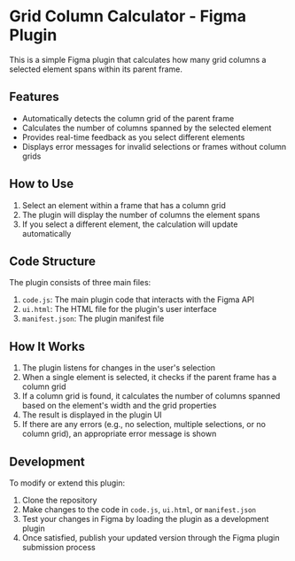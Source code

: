 # Grid Column Calculator - Figma Plugin

This is a simple Figma plugin that calculates how many grid columns a selected element spans within its parent frame.

## Features

- Automatically detects the column grid of the parent frame
- Calculates the number of columns spanned by the selected element
- Provides real-time feedback as you select different elements
- Displays error messages for invalid selections or frames without column grids

## How to Use

1. Select an element within a frame that has a column grid
2. The plugin will display the number of columns the element spans
3. If you select a different element, the calculation will update automatically

## Code Structure

The plugin consists of three main files:

1. `code.js`: The main plugin code that interacts with the Figma API
2. `ui.html`: The HTML file for the plugin's user interface
3. `manifest.json`: The plugin manifest file

## How It Works

1. The plugin listens for changes in the user's selection
2. When a single element is selected, it checks if the parent frame has a column grid
3. If a column grid is found, it calculates the number of columns spanned based on the element's width and the grid properties
4. The result is displayed in the plugin UI
5. If there are any errors (e.g., no selection, multiple selections, or no column grid), an appropriate error message is shown

## Development

To modify or extend this plugin:

1. Clone the repository
2. Make changes to the code in `code.js`, `ui.html`, or `manifest.json`
3. Test your changes in Figma by loading the plugin as a development plugin
4. Once satisfied, publish your updated version through the Figma plugin submission process
